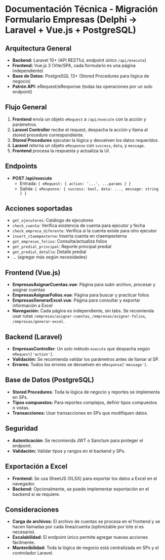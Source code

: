 # Documentación Técnica - Migración Formulario Empresas (Delphi → Laravel + Vue.js + PostgreSQL)

## Arquitectura General
- **Backend:** Laravel 10+ (API RESTful, endpoint único `/api/execute`)
- **Frontend:** Vue.js 3 (Vite/SPA, cada formulario es una página independiente)
- **Base de Datos:** PostgreSQL 13+ (Stored Procedures para lógica de negocio)
- **Patrón API:** eRequest/eResponse (todas las operaciones por un solo endpoint)

## Flujo General
1. **Frontend** envía un objeto `eRequest` a `/api/execute` con la acción y parámetros.
2. **Laravel Controller** recibe el request, despacha la acción y llama al stored procedure correspondiente.
3. **Stored Procedures** ejecutan la lógica y devuelven los datos requeridos.
4. **Laravel** retorna un objeto `eResponse` con `success`, `data`, y `message`.
5. **Frontend** procesa la respuesta y actualiza la UI.

## Endpoints
- **POST /api/execute**
  - Entrada: `{ eRequest: { action: '...', ...params } }`
  - Salida: `{ eResponse: { success: bool, data: ..., message: string } }`

## Acciones soportadas
- `get_ejecutores`: Catálogo de ejecutores
- `check_cuenta`: Verifica existencia de cuenta para ejecutor y fecha
- `check_empresa_diferente`: Verifica si la cuenta existe para otro ejecutor
- `insert_ctaempexterna`: Inserta cuenta en ctaempexterna
- `get_empresas_folios`: Consulta/actualiza folios
- `get_predial_principal`: Reporte principal predial
- `get_predial_detalle`: Detalle predial
- ... (agregar más según necesidades)

## Frontend (Vue.js)
- **EmpresasAsignarCuentas.vue**: Página para subir archivo, procesar y asignar cuentas
- **EmpresasAsignarFolios.vue**: Página para buscar y practicar folios
- **EmpresasGenerarExcel.vue**: Página para consultar y exportar información a Excel
- **Navegación:** Cada página es independiente, sin tabs. Se recomienda usar rutas `/empresas/asignar-cuentas`, `/empresas/asignar-folios`, `/empresas/generar-excel`.

## Backend (Laravel)
- **EmpresasController**: Un solo método `execute` que despacha según `eRequest['action']`.
- **Validación:** Se recomienda validar los parámetros antes de llamar al SP.
- **Errores:** Todos los errores se devuelven en `eResponse['message']`.

## Base de Datos (PostgreSQL)
- **Stored Procedures**: Toda la lógica de negocio y reportes se implementa en SPs.
- **Tipos compuestos:** Para reportes complejos, definir tipos compuestos o vistas.
- **Transacciones:** Usar transacciones en SPs que modifiquen datos.

## Seguridad
- **Autenticación:** Se recomienda JWT o Sanctum para proteger el endpoint.
- **Validación:** Validar tipos y rangos en el backend y SPs.

## Exportación a Excel
- **Frontend:** Se usa SheetJS (XLSX) para exportar los datos a Excel en el navegador.
- **Backend:** Opcionalmente, se puede implementar exportación en el backend si se requiere.

## Consideraciones
- **Carga de archivos:** El archivo de cuentas se procesa en el frontend y se hacen llamadas por cada línea/cuenta (optimizable por lote si es necesario).
- **Escalabilidad:** El endpoint único permite agregar nuevas acciones fácilmente.
- **Mantenibilidad:** Toda la lógica de negocio está centralizada en SPs y el controlador Laravel.
